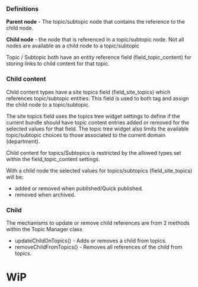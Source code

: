 
### Definitions

**Parent node** - The topic/subtopic node that contains the reference to the child node.

**Child node** - the node that is referenced in a topic/subtopic node.
Not all nodes are available as a child node to a topic/subtopic

Topic / Subtopic both have an entity reference field (field_topic_content)
for storing links to child content for that topic.

### Child content

Child content types have a site topics field (field_site_topics) which references topic/subtopic entities.
This field is used to both tag and assign the child node to a topic/subtopic.

The site topics field uses the topics tree widget settings to define if the current bundle should have topic content
entries added or removed for the selected values for that field. The topic tree widget also limits the available
topic/subtopic choices to those associated to the current domain (department).

Child content for topics/Subtopics is restricted by the allowed types set within the field_topic_content settings.

With a child node the selected values for topics/subtopics (field_site_topics) will be:
- added or removed when published/Quick published.
- removed when archived.

### Child

The mechanisms to update or remove child references are from 2 methods within the Topic Manager class
* updateChildOnTopics() - Adds or removes a child from topics.
* removeChildFromTopics() - Removes all references of the child from topics.

# WiP



